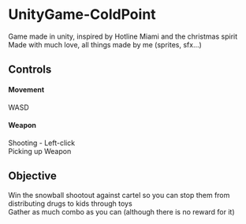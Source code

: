# UnityGame-ColdPoint
 Game made in unity, inspired by Hotline Miami and the christmas spirit<br />
 Made with much love, all things made by me (sprites, sfx...)
## Controls
#### Movement
 WASD
#### Weapon
 Shooting - Left-click <br />
 Picking up Weapon
## Objective
 Win the snowball shootout against cartel so you can stop them from distributing drugs to kids through toys <br />
 Gather as much combo as you can (although there is no reward for it)
